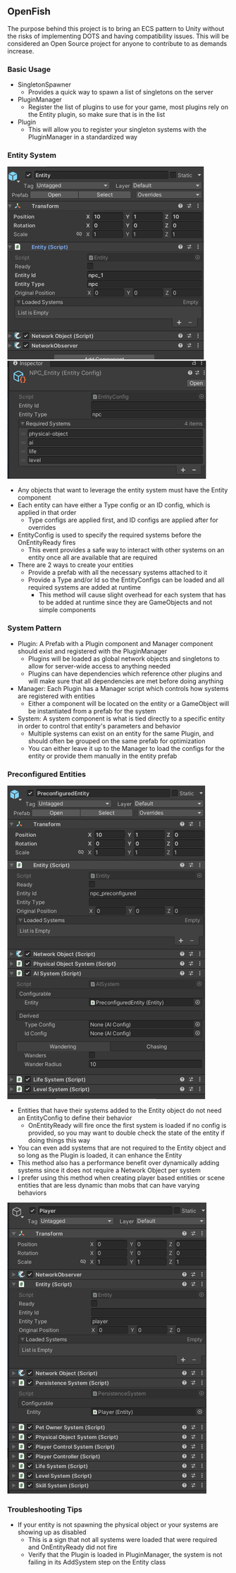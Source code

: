 ﻿## OpenFish

The purpose behind this project is to bring an ECS pattern to Unity without the risks of implementing DOTS
and having compatibility issues. This will be considered an Open Source project for anyone to contribute to
as demands increase.

### Basic Usage

- SingletonSpawner
    - Provides a quick way to spawn a list of singletons on the server
- PluginManager
    - Register the list of plugins to use for your game, most plugins rely on the Entity plugin, so make sure that is in the list
- Plugin
    - This will allow you to register your singleton systems with the PluginManager in a standardized way

### Entity System
![Bare Entity Prefab](https://raw.githubusercontent.com/jwhenry3/open-fish/master/Examples/Screenshots/Entity.PNG)
![Bare Entity Config](https://raw.githubusercontent.com/jwhenry3/open-fish/master/Examples/Screenshots/EntityConfig.PNG)
- Any objects that want to leverage the entity system must have the Entity component
- Each entity can have either a Type config or an ID config, which is applied in that order
    - Type configs are applied first, and ID configs are applied after for overrides
- EntityConfig is used to specify the required systems before the OnEntityReady fires
  - This event provides a safe way to interact with other systems on an entity once all are available that are required
- There are 2 ways to create your entities
  - Provide a prefab with all the necessary systems attached to it
  - Provide a Type and/or Id so the EntityConfigs can be loaded and all required systems are added at runtime
    - This method will cause slight overhead for each system that has to be added at runtime since they are GameObjects and not simple components


### System Pattern
- Plugin: A Prefab with a Plugin component and Manager component should exist and registered with the PluginManager
  - Plugins will be loaded as global network objects and singletons to allow for server-wide access to anything needed
  - Plugins can have dependencies which reference other plugins and will make sure that all dependencies are met before doing anything
- Manager: Each Plugin has a Manager script which controls how systems are registered with entities
  - Either a component will be located on the entity or a GameObject will be instantiated from a prefab for the system
- System: A system component is what is tied directly to a specific entity in order to control that entity's parameters and behavior
    - Multiple systems can exist on an entity for the same Plugin, and should often be grouped on the same prefab for optimization
    - You can either leave it up to the Manager to load the configs for the entity or provide them manually in the entity prefab
### Preconfigured Entities
![Preconfigured Entity](https://raw.githubusercontent.com/jwhenry3/open-fish/master/Examples/Screenshots/PreconfiguredEntity.PNG)
- Entities that have their systems added to the Entity object do not need an EntityConfig to define their behavior
  - OnEntityReady will fire once the first system is loaded if no config is provided, so you may want to double check the state of the entity if doing things this way
- You can even add systems that are not required to the Entity object and so long as the Plugin is loaded, it can enhance the Entity
- This method also has a performance benefit over dynamically adding systems since it does not require a Network Object per system
- I prefer using this method when creating player based entities or scene entities that are less dynamic than mobs that can have varying behaviors

![Player Entity](https://raw.githubusercontent.com/jwhenry3/open-fish/master/Examples/Screenshots/Player.PNG)
### Troubleshooting Tips
- If your entity is not spawning the physical object or your systems are showing up as disabled
  - This is a sign that not all systems were loaded that were required and OnEntityReady did not fire
  - Verify that the Plugin is loaded in PluginManager, the system is not failing in its AddSystem step on the Entity class